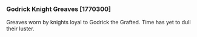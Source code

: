 ### Godrick Knight Greaves [1770300]

Greaves worn by knights loyal to Godrick the Grafted. Time has yet to dull their luster.